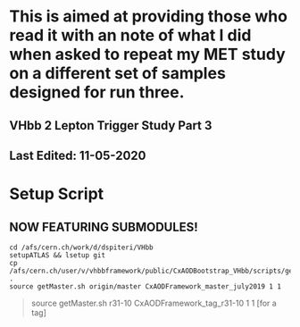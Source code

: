 # This is aimed at providing those who read it with an note of what I did when asked to repeat my MET study on a different set of samples designed for run three. #

## VHbb 2 Lepton Trigger Study Part 3 ##

Last Edited: 11-05-2020
-------------------------------------------------------------------------------

# Setup Script
## NOW FEATURING SUBMODULES!
~~~
cd /afs/cern.ch/work/d/dspiteri/VHbb
setupATLAS && lsetup git
cp /afs/cern.ch/user/v/vhbbframework/public/CxAODBootstrap_VHbb/scripts/getMaster.sh .
source getMaster.sh origin/master CxAODFramework_master_july2019 1 1
~~~
>   source getMaster.sh r31-10 CxAODFramework_tag_r31-10 1 1 [for a tag]
